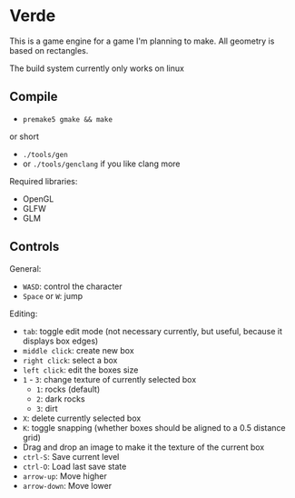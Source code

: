 # Verde
This is a game engine for a game I'm planning to make.
All geometry is based on rectangles.

The build system currently only works on linux

## Compile

- `premake5 gmake && make`

or short

- `./tools/gen`
- or `./tools/genclang` if you like clang more

Required libraries:
- OpenGL
- GLFW
- GLM

## Controls

General:
- `WASD`: control the character
- `Space` or `W`: jump

Editing:
- `tab`: toggle edit mode (not necessary currently, but useful, because it displays box edges)
- `middle click`: create new box
- `right click`: select a box
- `left click`: edit the boxes size
- `1` - `3`: change texture of currently selected box
	- `1`: rocks (default)
	- `2`: dark rocks
	- `3`: dirt
- `X`: delete currently selected box
- `K`: toggle snapping (whether boxes should be aligned to a 0.5 distance grid)
- Drag and drop an image to make it the texture of the current box
- `ctrl-S`: Save current level
- `ctrl-O`: Load last save state
- `arrow-up`: Move higher
- `arrow-down`: Move lower
